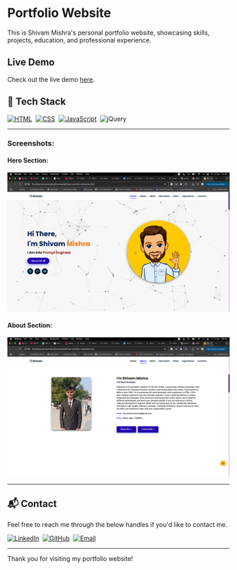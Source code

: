 # Portfolio Website

This is Shivam Mishra's personal portfolio website, showcasing skills, projects, education, and professional experience.

## Live Demo

Check out the live demo [here](https://aryan-narayan.vercel.app/).



## 📌 Tech Stack

[![HTML](https://img.shields.io/badge/html5%20-%23E34F26.svg?&style=for-the-badge&logo=html5&logoColor=white)](https://github.com/Aryan-788/aryan-portfolio)&nbsp;
[![CSS](https://img.shields.io/badge/css3%20-%231572B6.svg?&style=for-the-badge&logo=css3&logoColor=white)](https://github.com/Aryan-788/aryan-portfolio)&nbsp;
[![JavaScript](https://img.shields.io/badge/javascript%20-%23323330.svg?&style=for-the-badge&logo=javascript&logoColor=%23F7DF1E)](https://github.com/Aryan-788/aryan-portfolio)&nbsp;
<img alt="jQuery" src="https://img.shields.io/badge/jquery-%230769AD.svg?style=for-the-badge&logo=jquery&logoColor=white"/>

---

### Screenshots:
#### Hero Section:
![hero-section](assets/images/ss/hero.png)

#### About Section:
![about-section](assets/images/ss/about.png)

---

## 📬 Contact

Feel free to reach me through the below handles if you'd like to contact me.

[![LinkedIn](https://img.shields.io/badge/LinkedIn-0077B5?style=for-the-badge&logo=linkedin&logoColor=white)](https://www.linkedin.com/in/aryan-narayan-06805a217/)&nbsp;
[![GitHub](https://img.shields.io/badge/GitHub-181717?style=for-the-badge&logo=github&logoColor=white)](https://github.com/Aryan-788)&nbsp;
[![Email](https://img.shields.io/badge/Email-D14836?style=for-the-badge&logo=gmail&logoColor=white)](mailto:aryanshrivastava788@gmail.com)

---

Thank you for visiting my portfolio website!
